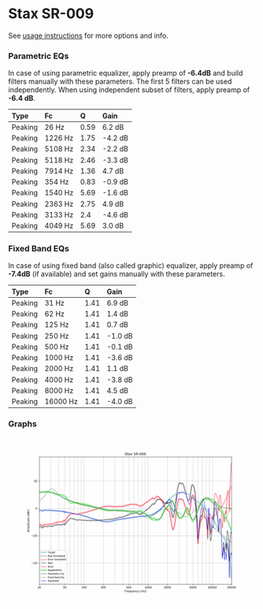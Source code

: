 # Stax SR-009
See [usage instructions](https://github.com/jaakkopasanen/AutoEq#usage) for more options and info.

### Parametric EQs
In case of using parametric equalizer, apply preamp of **-6.4dB** and build filters manually
with these parameters. The first 5 filters can be used independently.
When using independent subset of filters, apply preamp of **-6.4 dB**.

| Type    | Fc      |    Q | Gain    |
|:--------|:--------|:-----|:--------|
| Peaking | 26 Hz   | 0.59 | 6.2 dB  |
| Peaking | 1226 Hz | 1.75 | -4.2 dB |
| Peaking | 5108 Hz | 2.34 | -2.2 dB |
| Peaking | 5118 Hz | 2.46 | -3.3 dB |
| Peaking | 7914 Hz | 1.36 | 4.7 dB  |
| Peaking | 354 Hz  | 0.83 | -0.9 dB |
| Peaking | 1540 Hz | 5.69 | -1.6 dB |
| Peaking | 2363 Hz | 2.75 | 4.9 dB  |
| Peaking | 3133 Hz | 2.4  | -4.6 dB |
| Peaking | 4049 Hz | 5.69 | 3.0 dB  |

### Fixed Band EQs
In case of using fixed band (also called graphic) equalizer, apply preamp of **-7.4dB**
(if available) and set gains manually with these parameters.

| Type    | Fc       |    Q | Gain    |
|:--------|:---------|:-----|:--------|
| Peaking | 31 Hz    | 1.41 | 6.9 dB  |
| Peaking | 62 Hz    | 1.41 | 1.4 dB  |
| Peaking | 125 Hz   | 1.41 | 0.7 dB  |
| Peaking | 250 Hz   | 1.41 | -1.0 dB |
| Peaking | 500 Hz   | 1.41 | -0.1 dB |
| Peaking | 1000 Hz  | 1.41 | -3.6 dB |
| Peaking | 2000 Hz  | 1.41 | 1.1 dB  |
| Peaking | 4000 Hz  | 1.41 | -3.8 dB |
| Peaking | 8000 Hz  | 1.41 | 4.5 dB  |
| Peaking | 16000 Hz | 1.41 | -4.0 dB |

### Graphs
![](./Stax%20SR-009.png)